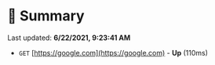 # 📖 Summary
Last updated: **6/22/2021, 9:23:41 AM**

- `GET` [https://google.com](https://google.com) - **Up** (110ms)
